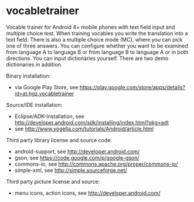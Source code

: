 vocabletrainer
==============

Vocable trainer for Android 4+ mobile phones with text field input and multiple choice test.
When training vocables you write the translation into a text field. There is also a multiple choice mode (MC), where you can pick one of three answers. You can configure whether you want to be examined from language A to language B or from language B to language A or in both directions. You can input dictionaries yourself. There are two demo dictionaries in addition.

Binary installation:
* via Google Play Store, see https://play.google.com/store/apps/details?id=at.hgz.vocabletrainer

Source/IDE installation:
* Eclipse/ADK-Installation, see http://developer.android.com/sdk/installing/index.html?pkg=adt
* see http://www.vogella.com/tutorials/Android/article.html

Third party library license and source code:
* android-support, see http://developer.android.com/
* gson, see https://code.google.com/p/google-gson/
* commons-io, see http://commons.apache.org/proper/commons-io/
* simple-xml, see http://simple.sourceforge.net/

Third party picture license and source:
* menu icons, action icons, see http://developer.android.com/
